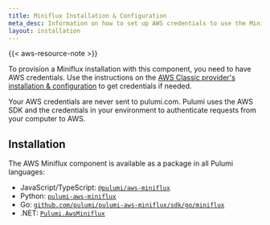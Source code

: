 ```yaml
---
title: Miniflux Installation & Configuration
meta_desc: Information on how to set up AWS credentials to use the Miniflux component.
layout: installation
---
```


{{< aws-resource-note >}}

To provision a Miniflux installation with this component, you need to have AWS credentials. Use the instructions on the [AWS Classic provider's installation & configuration](/registry/packages/aws/installation-configuration) to get credentials if needed.

Your AWS credentials are never sent to pulumi.com. Pulumi uses the AWS SDK and the credentials in your environment to authenticate requests from your computer to AWS.

## Installation

The AWS Miniflux component is available as a package in all Pulumi languages:

* JavaScript/TypeScript: [`@pulumi/aws-miniflux`](https://www.npmjs.com/package/@pulumi/aws-miniflux)
* Python: [`pulumi-aws-miniflux`](https://pypi.org/project/pulumi-aws-miniflux/)
* Go: [`github.com/pulumi/pulumi-aws-miniflux/sdk/go/miniflux`](https://github.com/pulumi/pulumi-aws-miniflux)
* .NET: [`Pulumi.AwsMiniflux`](https://www.nuget.org/packages/Pulumi.AwsMiniflux)
